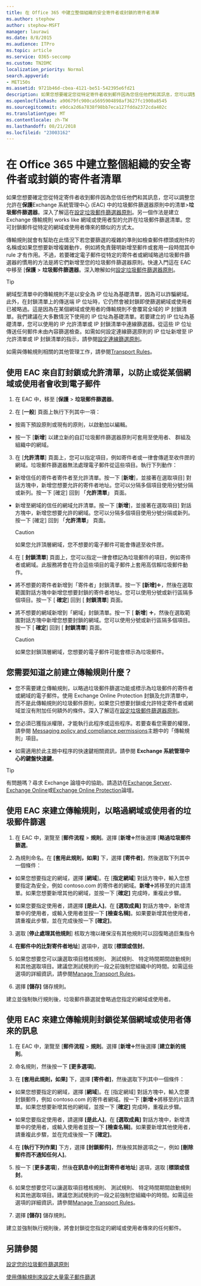 ```yaml
---
title: 在 Office 365 中建立整個組織的安全寄件者或封鎖的寄件者清單
ms.author: stephow
author: stephow-MSFT
manager: laurawi
ms.date: 8/8/2015
ms.audience: ITPro
ms.topic: article
ms.service: O365-seccomp
ms.custom: TN2DMC
localization_priority: Normal
search.appverid:
- MET150s
ms.assetid: 9721b46d-cbea-4121-be51-542395e6fd21
description: 如果您想要確定您從特定寄件者收到郵件因為您信任他們和其訊息，您可以調整您允許在 Exchange 系統管理中心中的垃圾郵件篩選器原則中的清單。
ms.openlocfilehash: a90679fc900ca5695904898af3627fc1900a8545
ms.sourcegitcommit: e9dca2d6a7838f98bb7eca127fdda2372cda402c
ms.translationtype: MT
ms.contentlocale: zh-TW
ms.lasthandoff: 08/21/2018
ms.locfileid: "23003162"
---
```

# <a name="create-organization-wide-safe-sender-or-blocked-sender-lists-in-office-365"></a>在 Office 365 中建立整個組織的安全寄件者或封鎖的寄件者清單
  
如果您想要確定您從特定寄件者收到郵件因為您信任他們和其訊息，您可以調整您允許在**保護**Exchange 系統管理中心 (EAC) 中的垃圾郵件篩選器原則中的清單\>**垃圾郵件篩選器**。深入了解這在[設定垃圾郵件篩選器原則](configure-your-spam-filter-policies.md)。另一個作法是建立 Exchange 傳輸規則 works like 網域或使用者型的允許在垃圾郵件篩選清單。您可封鎖郵件從特定的網域或使用者傳來的類似的方式太。
  
傳輸規則就會有幫助在此情況下若您要篩選的複雜的準則如檢查郵件標頭或附件的名稱或如果您想要新增複雜動作，例如將免責聲明新增至郵件或套用一段時間其中 rule 才有作用。不過，若要確定電子郵件從特定的寄件者或網域略過垃圾郵件篩選器的慣用的方法是將它們新增至您的垃圾郵件篩選器原則。快速入門這在 EAC 中移至 [**保護** \> **垃圾郵件篩選器**。深入瞭解如何[設定垃圾郵件篩選器原則](configure-your-spam-filter-policies.md)。
  
> [!TIP]
> 網域型清單中的傳輸規則不是以安全為 IP 位址為基礎清單，因為可以詐騙網域。此外，在封鎖清單上的傳送端 IP 位址時，它仍然會被封鎖即使篩選網域或使用者已被略過。這是因為在某個網域或使用者的傳輸規則不會覆寫全域的 IP 封鎖清單。我們建議在大多數情況下使用的 IP 位址為基礎清單。若要建立的 IP 位址為基礎清單，您可以使用的 IP 允許清單或 IP 封鎖清單中連線篩選器。從這些 IP 位址傳送任何郵件未由內容篩選檢查。如需如何設定連線篩選原則的 IP 位址新增至 IP 允許清單或 IP 封鎖清單的指示，請參閱[設定連線篩選原則](configure-the-connection-filter-policy.md)。 
  
如需與傳輸規則相關的其他管理工作，請參閱[Transport Rules](http://technet.microsoft.com/library/743bd525-0ca2-426d-b76c-b4a052bc8886.aspx)。
  
## <a name="use-the-eac-to-customize-a-block-or-allow-list-to-prevent-or-receive-email-from-a-domain-or-user"></a>使用 EAC 來自訂封鎖或允許清單，以防止或從某個網域或使用者會收到電子郵件

1. 在 EAC 中，移至 [**保護** \> **垃圾郵件篩選器**。 
    
2. 在 [**一般**] 頁面上執行下列其中一項： 
    
  - 按兩下預設原則或現有的原則，以啟動加以編輯。
    
  - 按一下 [**新增**] 以建立新的自訂垃圾郵件篩選器原則可套用至使用者、 群組及組織中的網域。 
    
3. 在 [**允許清單**] 頁面上，您可以指定項目，例如寄件者或一律會傳遞至收件匣的網域。垃圾郵件篩選器無法處理電子郵件從這些項目。執行下列動作： 
    
  - 新增信任的寄件者寄件者至允許清單。按一下 [**新增**]，並接著在選取項目] 對話方塊中，新增您想要允許的寄件者地址。您可以分隔多個項目使用分號分隔或新列。按一下 [確定] 回到 「**允許清單**」 頁面。 
    
  - 新增至網域的信任的網域允許清單。按一下 [**新增**]，並接著在選取項目] 對話方塊中，新增您想要允許的網域。您可以分隔多個項目使用分號分隔或新列。按一下 [確定] 回到 「**允許清單**」 頁面。 
    
    > [!CAUTION]
    > 如果您允許頂層網域，您不想要的電子郵件可能會傳遞至收件匣。 
  
4. 在 [ **封鎖清單**] 頁面上，您可以指定一律會標記為垃圾郵件的項目，例如寄件者或網域。此服務將會在符合這些項目的電子郵件上套用高信賴垃圾郵件動作。 
    
  - 將不想要的寄件者新增到「寄件者」封鎖清單。按一下 **[新增]**![加入圖示](media/ITPro-EAC-AddIcon.gif)，然後在選取範圍對話方塊中新增您想要封鎖的寄件者地址。您可以使用分號或新行區隔多個項目。按一下 [ **確定**] 回到 [ **封鎖清單**] 頁面。 
    
  - 將不想要的網域新增到「網域」封鎖清單。按一下 [ **新增**] ![加入圖示](media/ITPro-EAC-AddIcon.gif)，然後在選取範圍對話方塊中新增您想要封鎖的網域。您可以使用分號或新行區隔多個項目。按一下 [ **確定**] 回到 [ **封鎖清單**] 頁面。 
    
    > [!CAUTION]
    > 如果您封鎖頂層網域，您想要的電子郵件可能會標示為垃圾郵件。 
  
## <a name="what-do-you-need-to-know-before-you-begin-creating-a-transport-rule"></a>您需要知道之前建立傳輸規則什麼？
    
- 您不需要建立傳輸規則，以略過垃圾郵件篩選功能或標示為垃圾郵件的寄件者或網域的電子郵件。使用 Exchange Online Protection 封鎖及允許清單中，而不是此傳輸規則的垃圾郵件原則，如果您只想要封鎖或允許特定寄件者或網域並沒有附加任何額外的條件。深入了解這在[設定垃圾郵件篩選器原則](configure-your-spam-filter-policies.md)。
    
- 您必須已獲指派權限，才能執行此程序或這些程序。若要查看您需要的權限，請參閱 [Messaging policy and compliance permissions](http://technet.microsoft.com/library/ec4d3b9f-b85a-4cb9-95f5-6fc149c3899b.aspx)主題中的「傳輸規則」項目。 
    
- 如需適用於此主題中程序的快速鍵相關資訊，請參閱 **Exchange 系統管理中心的鍵盤快速鍵**。
    
> [!TIP]
> 有問題嗎？尋求 Exchange 論壇中的協助。請造訪在[Exchange Server](https://go.microsoft.com/fwlink/p/?linkId=60612)、 [Exchange Online](https://go.microsoft.com/fwlink/p/?linkId=267542)或[Exchange Online Protection](https://go.microsoft.com/fwlink/p/?linkId=285351)論壇。 
  
## <a name="use-the-eac-to-create-a-transport-rule-to-bypass-spam-filtering-for-a-domain-or-user"></a>使用 EAC 來建立傳輸規則，以略過網域或使用者的垃圾郵件篩選

1. 在 EAC 中，瀏覽至 [**郵件流程** \> **規則**。選擇 [**新增**![新增圖示](media/ITPro-EAC-AddIcon.gif)然後選擇 [**略過垃圾郵件篩選**。
    
2. 為規則命名。在 **[套用此規則，如果]** 下，選擇 **[寄件者]**，然後選取下列其中一個條件： 
    
  - 如果您想要指定的網域，選擇 [**網域**]。在 [**指定網域**] 對話方塊中，輸入您想要指定為安全，例如 contoso.com 的寄件者的網域。**新增**![新增圖示](media/ITPro-EAC-AddIcon.gif)將移至的片語清單。如果您想要新增其他的網域，並按一下 [**確定]** 完成時，重複此步驟。 
    
  - 如果您要指定使用者，請選擇 **[是此人]**。在 **[選取成員]** 對話方塊中，新增清單中的使用者，或輸入使用者並按一下 **[檢查名稱]**。如果要新增其他使用者，請重複此步驟，並在完成後按一下 **[確定]**。 
    
3. 選取 [**停止處理其他規則**] 核取方塊以確保沒有其他規則可以回復略過巨集指令 
    
4. **在郵件中的比對寄件者地址**] 選項中，選取 [**標頭或信封**。
    
5. 如果您想要您可以讓選取項目稽核規則、 測試規則、 特定時間期間啟動規則和其他選取項目。建議您測試規則的一段之前強制您組織中的時間。如需這些選項的詳細資訊，請參閱[Manage Transport Rules](http://technet.microsoft.com/library/e7a81372-b6d7-4d1f-bc9e-a845a7facac2.aspx)。
    
6. 選擇 **[儲存]** 儲存規則。 
    
建立並強制執行規則後，垃圾郵件篩選就會略過您指定的網域或使用者。
  
## <a name="use-the-eac-to-create-a-transport-rule-that-blocks-messages-sent-from-a-domain-or-user"></a>使用 EAC 來建立傳輸規則封鎖從某個網域或使用者傳來的訊息

1. 在 EAC 中，瀏覽至 [**郵件流程** \> **規則**。選擇 [**新增**![新增圖示](media/ITPro-EAC-AddIcon.gif)然後選擇 [**建立新的規則**。
    
2. 命名規則，然後按一下 **[更多選項]**。 
    
3. 在 **[套用此規則，如果]** 下，選擇 **[寄件者]**，然後選取下列其中一個條件： 
    
  - 如果您想要指定的網域，選擇 [**網域**]。在 [指定網域] 對話方塊中，輸入您要封鎖郵件，例如 contoso.com 的寄件者網域。按一下 [**新增**![新增圖示](media/ITPro-EAC-AddIcon.gif)將移至的片語清單。如果您想要新增其他的網域，並按一下 [**確定]** 完成時，重複此步驟。 
    
  - 如果您要指定使用者，請選擇 **[是此人]**。在 **[選取成員]** 對話方塊中，新增清單中的使用者，或輸入使用者並按一下 **[檢查名稱]**。如果要新增其他使用者，請重複此步驟，並在完成後按一下 **[確定]**。 
    
4. 在 **[執行下列作業]** 下方，選擇 **[封鎖郵件]**，然後按其餘選項之一，例如 **[刪除郵件而不通知任何人]**。
    
5. 按一下 [**更多選項**]，然後**在訊息中的比對寄件者地址**] 選項，選取 [**標頭或信封**。
    
6. 如果您想要您可以讓選取項目稽核規則、 測試規則、 特定時間期間啟動規則和其他選取項目。建議您測試規則的一段之前強制您組織中的時間。如需這些選項的詳細資訊，請參閱[Manage Transport Rules](http://technet.microsoft.com/library/e7a81372-b6d7-4d1f-bc9e-a845a7facac2.aspx)。
    
7. 選擇 **[儲存]** 儲存規則。 
    
建立並強制執行規則後，將會封鎖從您指定的網域或使用者傳來的任何郵件。
  
## <a name="see-also"></a>另請參閱

[設定您的垃圾郵件篩選原則](configure-your-spam-filter-policies.md)
  
[使用傳輸規則來設定大量電子郵件篩選](use-transport-rules-to-configure-bulk-email-filtering.md)

